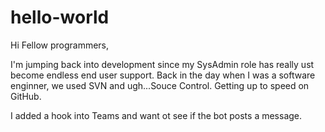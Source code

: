 # hello-world

Hi Fellow programmers,

I'm jumping back into development since my SysAdmin role has really ust become endless end user support.   Back in the day when I was a software enginner, we used SVN and ugh...Souce Control.   Getting up to speed on GitHub.

I added a hook into Teams and want ot see if the bot posts a message.
